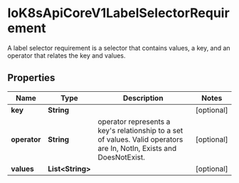 

# IoK8sApiCoreV1LabelSelectorRequirement

A label selector requirement is a selector that contains values, a key, and an operator that relates the key and values.
## Properties

Name | Type | Description | Notes
------------ | ------------- | ------------- | -------------
**key** | **String** |  |  [optional]
**operator** | **String** | operator represents a key&#39;s relationship to a set of values. Valid operators are In, NotIn, Exists and DoesNotExist. |  [optional]
**values** | **List&lt;String&gt;** |  |  [optional]



